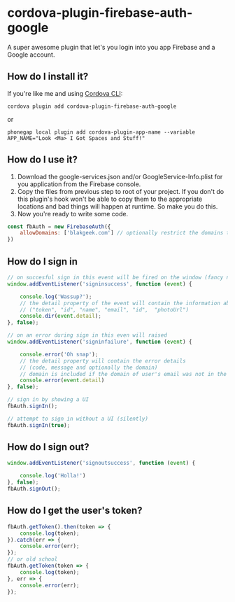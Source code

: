# cordova-plugin-firebase-auth-google
A super awesome plugin that let's you login into you app Firebase and a Google account.
 
## How do I install it?

If you're like me and using [Cordova CLI](http://cordova.apache.org/):
```
cordova plugin add cordova-plugin-firebase-auth-google
```

or

```
phonegap local plugin add cordova-plugin-app-name --variable APP_NAME="Look <Ma> I Got Spaces and Stuff!"
```

## How do I use it?
1. Download the google-services.json and/or GoogleService-Info.plist for you application from the Firebase console.
1. Copy the files from previous step to root of your project.  If you don't do this plugin's hook won't be able to copy 
them to the appropriate locations and bad things will happen at runtime.  So make you do this.
1. Now you're ready to write some code.

```javascript
const fbAuth = new FirebaseAuth({
    allowDomains: ['blakgeek.com'] // optionally restrict the domains that can used to log into the app.
})
````

## How do I sign in
```javascript
// on succesful sign in this event will be fired on the window (fancy name huh?)
window.addEventListener('signinsuccess', function (event) {

    console.log('Wassup?');
    // the detail property of the event will contain the information about the user 
    // ("token", "id", "name", "email", "id",  "photoUrl")
    console.dir(event.detail);
}, false);

// on an error during sign in this even will raised
window.addEventListener('signinfailure', function (event) {

    console.error('Oh snap');
    // the detail property will contain the error details 
    // (code, message and optionally the domain)
    // domain is included if the domain of user's email was not in the allowDomain list
    console.error(event.detail)
}, false);

// sign in by showing a UI
fbAuth.signIn();

// attempt to sign in without a UI (silently)
fbAuth.signIn(true); 
```

## How do I sign out?
```javascript
window.addEventListener('signoutsuccess', function (event) {

    console.log('Holla!')
}, false);
fbAuth.signOut();
```

## How do I get the user's token?
```javascript
fbAuth.getToken().then(token => {
    console.log(token);
}).catch(err => {
    console.error(err);
});
// or old school 
fbAuth.getToken(token => {
    console.log(token);
}, err => {
    console.error(err);
});
```




